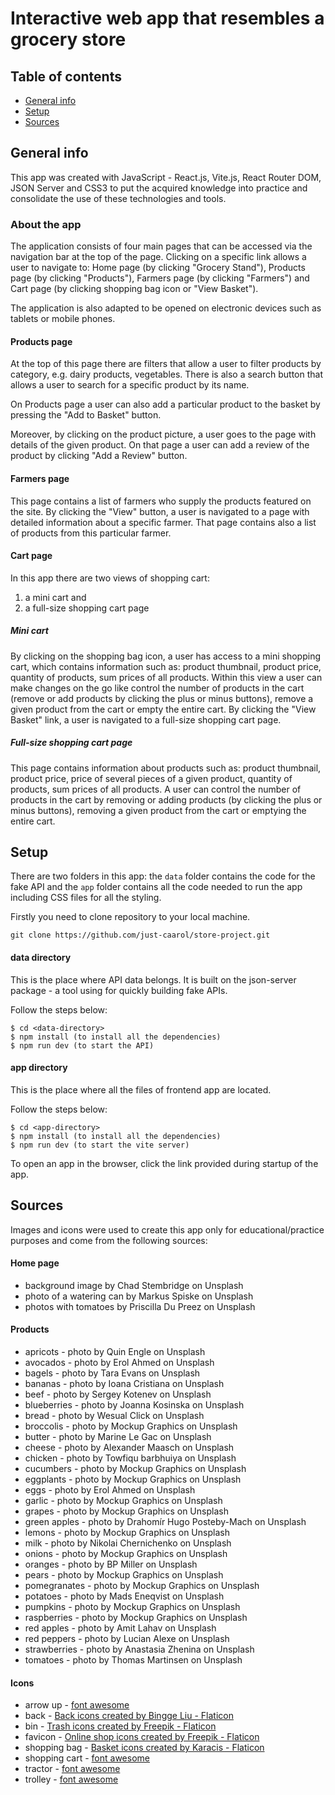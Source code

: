 # Interactive web app that resembles a grocery store

## Table of contents

- [General info](#general-info)
- [Setup](#setup)
- [Sources](#sources)

## General info

This app was created with JavaScript - React.js, Vite.js, React Router DOM, JSON Server and CSS3 to put the acquired knowledge into practice and consolidate the use of these technologies and tools.

### About the app

The application consists of four main pages that can be accessed via the navigation bar at the top of the page. Clicking on a specific link allows a user to navigate to: Home page (by clicking "Grocery Stand"), Products page (by clicking "Products"), Farmers page (by clicking "Farmers") and Cart page (by clicking shopping bag icon or "View Basket").

The application is also adapted to be opened on electronic devices such as tablets or mobile phones.

#### Products page

At the top of this page there are filters that allow a user to filter products by category, e.g. dairy products, vegetables. There is also a search button that allows a user to search for a specific product by its name.

On Products page a user can also add a particular product to the basket by pressing the "Add to Basket" button.

Moreover, by clicking on the product picture, a user goes to the page with details of the given product. On that page a user can add a review of the product by clicking "Add a Review" button.

#### Farmers page

This page contains a list of farmers who supply the products featured on the site.
By clicking the "View" button, a user is navigated to a page with detailed information about a specific farmer. That page contains also a list of products from this particular farmer.

#### Cart page

In this app there are two views of shopping cart:

1. a mini cart and
2. a full-size shopping cart page

##### Mini cart

By clicking on the shopping bag icon, a user has access to a mini shopping cart, which contains information such as: product thumbnail, product price, quantity of products, sum prices of all products.
Within this view a user can make changes on the go like control the number of products in the cart (remove or add products by clicking the plus or minus buttons), remove a given product from the cart or empty the entire cart.
By clicking the "View Basket" link, a user is navigated to a full-size shopping cart page.

##### Full-size shopping cart page

This page contains information about products such as: product thumbnail, product price, price of several pieces of a given product, quantity of products, sum prices of all products.
A user can control the number of products in the cart by removing or adding products (by clicking the plus or minus buttons), removing a given product from the cart or emptying the entire cart.

## Setup

There are two folders in this app: the `data` folder contains the code for the fake API and the `app` folder contains all the code needed to run the app including CSS files for all the styling.

Firstly you need to clone repository to your local machine.

```
git clone https://github.com/just-caarol/store-project.git
```

#### data directory

This is the place where API data belongs.
It is built on the json-server package - a tool using for quickly building fake APIs.

Follow the steps below:

```
$ cd <data-directory>
$ npm install (to install all the dependencies)
$ npm run dev (to start the API)
```

#### app directory

This is the place where all the files of frontend app are located.

Follow the steps below:

```
$ cd <app-directory>
$ npm install (to install all the dependencies)
$ npm run dev (to start the vite server)
```

To open an app in the browser, click the link provided during startup of the app.

## Sources

Images and icons were used to create this app only for educational/practice purposes and come from the following sources:

#### Home page

- background image by Chad Stembridge on Unsplash
- photo of a watering can by Markus Spiske on Unsplash
- photos with tomatoes by Priscilla Du Preez on Unsplash

#### Products

- apricots - photo by Quin Engle on Unsplash
- avocados - photo by Erol Ahmed on Unsplash
- bagels - photo by Tara Evans on Unsplash
- bananas - photo by Ioana Cristiana on Unsplash
- beef - photo by Sergey Kotenev on Unsplash
- blueberries - photo by Joanna Kosinska on Unsplash
- bread - photo by Wesual Click on Unsplash
- broccolis - photo by Mockup Graphics on Unsplash
- butter - photo by Marine Le Gac on Unsplash
- cheese - photo by Alexander Maasch on Unsplash
- chicken - photo by Towfiqu barbhuiya on Unsplash
- cucumbers - photo by Mockup Graphics on Unsplash
- eggplants - photo by Mockup Graphics on Unsplash
- eggs - photo by Erol Ahmed on Unsplash
- garlic - photo by Mockup Graphics on Unsplash
- grapes - photo by Mockup Graphics on Unsplash
- green apples - photo by Drahomír Hugo Posteby-Mach on Unsplash
- lemons - photo by Mockup Graphics on Unsplash
- milk - photo by Nikolai Chernichenko on Unsplash
- onions - photo by Mockup Graphics on Unsplash
- oranges - photo by BP Miller on Unsplash
- pears - photo by Mockup Graphics on Unsplash
- pomegranates - photo by Mockup Graphics on Unsplash
- potatoes - photo by Mads Eneqvist on Unsplash
- pumpkins - photo by Mockup Graphics on Unsplash
- raspberries - photo by Mockup Graphics on Unsplash
- red apples - photo by Amit Lahav on Unsplash
- red peppers - photo by Lucian Alexe on Unsplash
- strawberries - photo by Anastasia Zhenina on Unsplash
- tomatoes - photo by Thomas Martinsen on Unsplash

#### Icons

- arrow up - [font awesome](https://fontawesome.com/icons/angle-up?f=classic&s=solid)
- back - <a href="https://www.flaticon.com/free-icons/back" title="back icons">Back icons created by Bingge Liu - Flaticon</a>
- bin - <a href="https://www.flaticon.com/free-icons/trash" title="trash icons">Trash icons created by Freepik - Flaticon</a>
- favicon - <a href="https://www.flaticon.com/free-icons/online-shop" title="online shop icons">Online shop icons created by Freepik - Flaticon</a>
- shopping bag - <a href="https://www.flaticon.com/free-icons/basket" title="basket icons">Basket icons created by Karacis - Flaticon</a>
- shopping cart - [font awesome](https://fontawesome.com/icons/cart-shopping?f=classic&s=solid)
- tractor - [font awesome](https://fontawesome.com/icons/tractor?f=classic&s=solid)
- trolley - [font awesome](https://fontawesome.com/icons/dolly?f=classic&s=solid)
